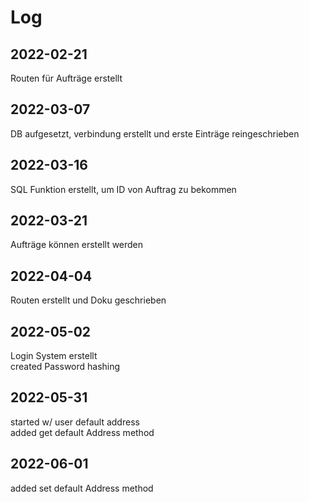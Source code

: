 
# Log

## 2022-02-21

Routen für Aufträge erstellt

## 2022-03-07

DB aufgesetzt, verbindung erstellt und erste Einträge reingeschrieben

## 2022-03-16

SQL Funktion erstellt, um ID von Auftrag zu bekommen

## 2022-03-21

Aufträge können erstellt werden

## 2022-04-04

Routen erstellt und Doku geschrieben

## 2022-05-02

Login System erstellt \
created Password hashing

## 2022-05-31

started w/ user default address \
added get default Address method

## 2022-06-01

added set default Address method  